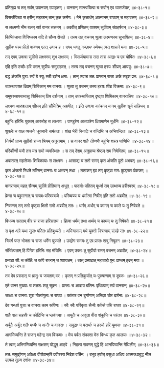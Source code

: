 प्रतिगृह्य च तत् सर्वम् उपानयम् उपाहृतम् ।
वानरान् सान्त्वयित्वा च सर्वान् एव व्यसर्जयत् ॥४-३८-१॥

विसर्जयित्वा स हरीन् सहस्रान् तान् कृत कर्मणः ।
मेने कृतार्थम् आत्मानम् राघवम् च महाबलम् ॥४-३८-२॥

स लक्ष्मणो भीम बलम् सर्व वानर सत्तमम् ।
अब्रवीत् प्रश्रितम् वाक्यम् सुग्रीवम् संप्रहर्षयन् ॥४-३८-३॥

किष्किंधाया विनिष्क्राम यदि ते सौम्य रोचते ।
तस्य तत् वचनम् श्रुत्वा लक्ष्मणस्य सुभाषितम् ॥४-३८-४॥

सुग्रीवः परम प्रीतो वाक्यम् एतत् उवाच ह ।
एवम् भवतु गच्छामः स्थेयम् त्वत् शासने मया ॥४-३८-५॥

तम् एवम् उक्त्वा सुग्रीवो लक्ष्मणम् शुभ लक्षणम् ।
विसर्जयामास तदा तारा अद्याः च एव योषितः ॥४-३८-६॥

एहि इति उच्छैः हरि वरान् सुग्रीवः समुदाहरत् ।
तस्य तद् वचनम् श्रुत्वा हरयः शीघ्रम् आययुः ॥४-३८-७॥

बद्ध अंजलि पुटाः सर्वे ये स्युः स्त्री दर्शन क्षमाः ।
तान् उवाच ततः प्राप्तान् राजा अर्क सदृश प्रभः ॥४-३८-८॥

उपस्थापयत क्षिप्रम् शिबिकाम् मम वानराः ।
श्रुत्वा तु वचनम् तस्य हरयः शीघ्र विक्रमाः ॥४-३८-९॥

समुपस्थापयामासुः शिबिकाम् प्रिय दर्शनाम् ।
ताम् उपस्थापिताम् दृष्ट्वा शिबिकाम् वानराधिपः ॥४-३८-१०॥

लक्ष्मण आरुह्यताम् शीघ्रम् इति सौमित्रिम् अब्रवीत् ।
इति उक्त्वा कांचनम् यानम् सुग्रीवः सूर्य सन्निभम् ॥४-३८-११॥

बहुभिः हरिभिः युक्तम् आरुरोह स लक्ष्मणः ।
पाण्डुरेण आतपत्रेण ध्रियमाणेन मूर्धनि ॥४-३८-१२॥

शुक्लैः च वाल व्यजनैः धूयमानैः समंततः ।
शंख भेरी निनादैः च वन्दिभिः च अभिवन्दितः ॥४-३८-१३॥

निर्ययौ प्राप्य सुग्रीवो राज्य श्रियम् अनुत्तमाम् ।
स वानर शतैः तीष्क्णैः बहुभिः शस्त्र पाणिभिः ॥४-३८-१४॥

परिकीर्णो ययौ तत्र यत्र रामो व्यवस्थितः ।
स तम् देशम् अनुप्राप्य श्रेष्ठम् राम निषेवितम् ॥४-३८-१५॥

अवातरत् महातेजाः शिबिकायाः स लक्ष्मणः ।
आसाद्य च ततो रामम् कृत अंजलि पुटो अभवत् ॥४-३८-१६॥

कृत अंजलौ स्थिते तस्मिन् वानराः च अभवन् तथा ।
तटाकम् इव तम् दृष्ट्वा रामः कुड्मल पंकजम् ॥४-३८-१७॥

वानराणाम् महत् सैन्यम् सुग्रीवे प्रीतिमान् अभूत् ।
पादयोः पतितम् मूर्ध्ना तम् उत्थाप्य हरीश्वरम् ॥४-३८-१८॥

प्रेम्णा च बहुमानात् च राघवः परिषस्वजे ।
परिष्वज्य च धर्मात्मा निषीद इति ततो अब्रवीत् ॥४-३८-१९॥

निषण्णम् तम् ततो दृष्ट्वा क्षितौ रामो अब्रवीत् ततः ।
धर्मम् अर्थम् च कामम् च काले यः तु निषेवते ॥४-३८-२०॥

विभज्य सततम् वीर स राजा हरिसत्तम ।
हित्वा धर्मम् तथा अर्थम् च कामम् यः तु निषेवते ॥४-३८-२१॥

स वृक्ष अग्रे यथा सुप्तः पतितः प्रतिबुध्यते ।
अमित्राणाम् वधे युक्तो मित्राणाम् संग्रहे रतः ॥४-३८-२२॥

त्रिवर्ग फल भोक्ता च राजा धर्मेण युज्यते ।
उद्योग समयः तु एष प्राप्तः शत्रु निषूदन ॥४-३८-२३॥

संचिंत्यताम् हि पिंगेश हरिभिः सह मंत्रिभिः ।
एवम् उक्तः तु सुग्रीवो रामम् वचनम् अब्रवीत् ॥४-३८-२४॥

प्रनष्टा श्रीः च कीर्तिः च कपि राज्यम् च शाश्वतम् ।
त्वत् प्रसादात् महाबाहो पुनः प्राप्तम् इदम् मया ॥४-३८-२५॥

तव देव प्रसदात् च भ्रातुः च जयताम् वर ।
कृतम् न प्रतिकुर्यात् यः पुरुषाणाम् स दूषकः ॥४-३८-२६॥

एते वानर मुख्याः च शतशः शत्रु सूदन ।
प्राप्ताः च आदाय बलिनः पृथिव्याम् सर्व वानरान् ॥४-३८-२७॥

ऋक्षाः च वानराः शूरा गोलांगूलाः च राघव ।
कांतार वन दुर्गाणाम् अभिज्ञा घोर दर्शनाः ॥४-३८-२८॥

देव गन्धर्व पुत्राः च वानराः काम रूपिणः ।
स्वैः स्वैः परिवृताः सैन्यैः वर्तन्ते पथि राघव ॥४-३८-२९॥

शतैः शत सहस्रैः च कोटिभिः च प्लवंगमाः ।
अयुतैः च आवृता वीरा शंकुभिः च परंतप ॥४-३८-३०॥

अर्बुदैः अर्बुद शतैः मध्यैः च अन्तैः च वानराः ।
समुद्राः च परार्धाः च हरयो हरि यूथपाः ॥४-३८-३१॥

आगमिष्यन्ति ते राजन् महेन्द्र सम विक्रमाः ।
मेघ पर्वत संकाशा मेरु विन्ध्य कृत आलयाः ॥४-३८-३२॥

ते त्वाम् अभिगमिष्यन्ति राक्षसम् योद्धुम् आहवे ।
निहत्य रावणम् युद्धे हि आनयिष्यन्ति मैथिलीम् ॥४-३८-३३॥

ततः समुद्योगम् अवेक्ष्य वीर्यवान्हरि प्रवीरस्य निदेश वर्तिनः ।
बभूव हर्षात् वसुधा अधिप आत्मजःप्रबुद्ध नील उत्पल तुल्य दर्शनः ॥४-३८-३४॥

